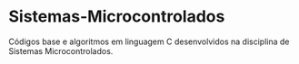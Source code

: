 # Sistemas-Microcontrolados

Códigos base e algoritmos em linguagem C desenvolvidos na disciplina de Sistemas Microcontrolados.
